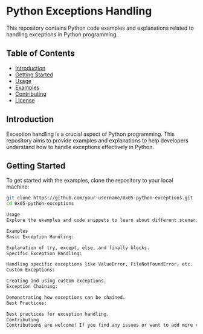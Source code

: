 # Python Exceptions Handling

This repository contains Python code examples and explanations related to handling exceptions in Python programming.

## Table of Contents

- [Introduction](#introduction)
- [Getting Started](#getting-started)
- [Usage](#usage)
- [Examples](#examples)
- [Contributing](#contributing)
- [License](#license)

## Introduction

Exception handling is a crucial aspect of Python programming. This repository aims to provide examples and explanations to help developers understand how to handle exceptions effectively in Python.

## Getting Started

To get started with the examples, clone the repository to your local machine:

```bash
git clone https://github.com/your-username/0x05-python-exceptions.git
cd 0x05-python-exceptions

Usage
Explore the examples and code snippets to learn about different scenarios where exceptions can occur and how to handle them in Python.

Examples
Basic Exception Handling:

Explanation of try, except, else, and finally blocks.
Specific Exception Handling:

Handling specific exceptions like ValueError, FileNotFoundError, etc.
Custom Exceptions:

Creating and using custom exceptions.
Exception Chaining:

Demonstrating how exceptions can be chained.
Best Practices:

Best practices for exception handling.
Contributing
Contributions are welcome! If you find any issues or want to add more examples, feel free to open an issue or submit a pull request.
